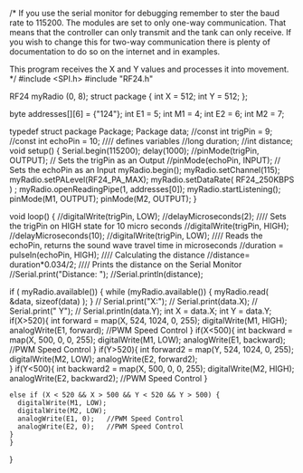 /*
   If you use the serial monitor for debugging remember to ster the baud rate to 115200.
   The modules are set to only one-way communication. That means that the controller can only transmit and the tank can only receive.
   If you wish to change this for two-way communication there is plenty of documentation to do so on the internet and in examples.

   This program receives the X and Y values and processes it into movement.
*/
#include <SPI.h>
#include "RF24.h"

RF24 myRadio (0, 8);
struct package
{
  int X = 512;
  int Y = 512;
};

byte addresses[][6] = {"124"};
int E1 = 5;
int M1 = 4;
int E2 = 6;
int M2 = 7;


typedef struct package Package;
Package data;
//const int trigPin = 9;
//const int echoPin = 10;
//// defines variables
//long duration;
//int distance;
void setup()
{
  Serial.begin(115200);
  delay(1000);
//pinMode(trigPin, OUTPUT); // Sets the trigPin as an Output
//pinMode(echoPin, INPUT); // Sets the echoPin as an Input
  myRadio.begin();
  myRadio.setChannel(115);
  myRadio.setPALevel(RF24_PA_MAX);
  myRadio.setDataRate( RF24_250KBPS ) ;
  myRadio.openReadingPipe(1, addresses[0]);
  myRadio.startListening();
  pinMode(M1, OUTPUT);
  pinMode(M2, OUTPUT);
}


void loop()
{
//digitalWrite(trigPin, LOW);
//delayMicroseconds(2);
//// Sets the trigPin on HIGH state for 10 micro seconds
//digitalWrite(trigPin, HIGH);
//delayMicroseconds(10);
//digitalWrite(trigPin, LOW);
//// Reads the echoPin, returns the sound wave travel time in microseconds
//duration = pulseIn(echoPin, HIGH);
//// Calculating the distance
//distance= duration*0.034/2;
//// Prints the distance on the Serial Monitor
//Serial.print("Distance: ");
//Serial.println(distance);

  
  if ( myRadio.available())
  {
    while (myRadio.available())
    {
      myRadio.read( &data, sizeof(data) );
    }
    //    Serial.print("X:");
    //    Serial.print(data.X);
    //    Serial.print("      Y");
    //    Serial.println(data.Y);
    int X = data.X;
    int Y = data.Y;
if(X>520){
    int forward = map(X, 524, 1024, 0, 255);
      digitalWrite(M1, HIGH);
      analogWrite(E1, forward);   //PWM Speed Control
}
if(X<500){
  int backward = map(X, 500, 0, 0, 255);
      digitalWrite(M1, LOW);
      analogWrite(E1, backward);   //PWM Speed Control
}
if(Y>520){
  int forward2 = map(Y, 524, 1024, 0, 255);
      digitalWrite(M2, LOW);
      analogWrite(E2, forward2);  
}
if(Y<500){
  int backward2 = map(X, 500, 0, 0, 255);
      digitalWrite(M2, HIGH);
      analogWrite(E2, backward2);   //PWM Speed Control
}
   

    else if (X < 520 && X > 500 && Y < 520 && Y > 500) {
      digitalWrite(M1, LOW);
      digitalWrite(M2, LOW);
      analogWrite(E1, 0);   //PWM Speed Control
      analogWrite(E2, 0);   //PWM Speed Control
    }
    }
}
